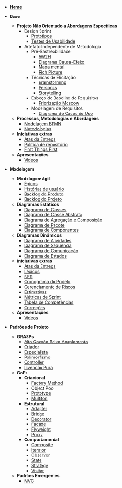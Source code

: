 - [**Home**](README.md)

- **Base**
  - **Projeto Não Orientado a Abordagens Específicas**
    - [Design Sprint](pages/fase_01/design_sprint.md)
      - [Protótipos](pages/fase_01/prototipoBaixaAltaFidelidade.md)
      - [Testes de Usabilidade](pages/fase_01/testes_usabilidade.md)
    - Artefato Independente de Metodologia
      - Pré-Rastreabilidade
        - [5W2H](pages/fase_01/5w2h.md)
        - [Diagrama Causa-Efeito](pages/fase_01/diagrama_causa_efeito.md)
        - [Mapa mental](pages/fase_01/mapa_mental.md)
        - [Rich Picture](pages/fase_01/richPicture.md)
      - Técnicas de Elicitação
        - [Brainstorming](pages/fase_01/brainstorming.md)
        - [Personas](pages/fase_01/personas.md)
        - [Storytelling](pages/fase_01/storytelling.md)
      - Esboço de Baseline de Requisitos
        - [Priorização Moscow](pages/fase_01/priorizacao_moscow.md)
      - Modelagem de Requisitos
        - [Diagrama de Casos de Uso](pages/fase_01/casos_de_uso.md)
  - **Processos, Metodologias e Abordagens**
    - [Modelagem BPMN](pages/fase_01/modelagem_bpmn.md)
    - [Metodologias](pages/fase_01/metodologias.md)
  - **Iniciativas extras**
    - [Atas da Entrega](_indiceReuniao.md)
    - [Política de repositório](pages/fase_01/iniciativasExtras/politica_repositorio.md)
    - [First Things First](pages/fase_01/iniciativasExtras/first_things_first.md)
  - **Apresentações**
    - [Vídeos](pages/fase_01/apresentacoes_base.md)

- **Modelagem**
  - **Modelagem ágil**
    - [Épicos](pages/fase_02/modelagem_agil/epicos.md)
    - [Histórias de usuário](pages/fase_02/modelagem_agil/historias_usuario.md)
    - [Backlog do Produto](pages/fase_02/modelagem_agil/backlog_produto.md)
    - [Backlog do Projeto](pages/fase_02/backlog_projeto.md)
  - **Diagramas Estáticos**
    - [Diagrama de Classes](pages/fase_02/diagrama_de_classes.md)
    - [Diagrama de Classe Abstrata](pages/fase_02/diagrama_de_classe_abstrata.md)
    - [Diagrama de Agregação e Composição](pages/fase_02/diagrama_de_agregacao_composicao.md)
    - [Diagrama de Pacote](pages/fase_02/diagrama_de_pacote.md)
    - [Diagrama de Componentes](pages/fase_02/diagrama_de_componentes.md)
  - **Diagramas Dinâmicos**
    - [Diagrama de Atividades](pages/fase_02/diagrama_de_atividade.md)
    - [Diagrama de Sequência](pages/fase_02/diagrama_de_sequencia.md)
    - [Diagrama de Comunicação](pages/fase_02/diagrama_comunicacao.md)
    - [Diagrama de Estados](pages/fase_02/diagrama_de_estados.md)
  - **Iniciativas extras**
    - [Atas da Entrega](_indiceReuniao2.md)
    - [Léxicos](pages/fase_02/iniciativasExtras/lexicos.md)
    - [NFR](pages/fase_01/nfr.md)
    - [Cronograma do Projeto](pages/fase_02/cronograma_do_projeto.md)
    - [Gerenciamento de Riscos](pages/fase_02/gerenciamento_de_riscos.md)
    - [Estimativas](pages/fase_02/iniciativasExtras/estimativas.md)
    - [Métricas de Sprint](pages/fase_02/iniciativasExtras/metricas_de_sprint.md)
    - [Tabela de Competências](pages/fase_02/iniciativasExtras/tabela_competencias.md)
    - [Correções](pages/fase_02/iniciativasExtras/correcoes.md)
  - **Apresentações**
    - [Vídeos](pages/fase_02/apresentacoes_modelagem.md)

- **Padrões de Projeto**
  - **GRASPs**
    - [Alta Coesão Baixo Acoplamento](pages/fase_03/grasp_altacoesao_baixoacoplamento.md)
    - [Criador](pages/fase_03/grasp_criador.md)
    - [Especialista](pages/fase_03/grasp_especialista.md)
    - [Polimorfismo](pages/fase_03/grasp_polimorfismo.md)
    - [Controller](pages/fase_03/GRASP-Controller.md)
    - [Invenção Pura](pages/fase_03/invencao_pura.md)
  - **GoFs**
    - **Criacional**
      - [Factory Method](pages/fase_03/gof_factory_method.md)
      - [Object Pool](pages/fase_03/GOF-Object-Pool.md)
      - [Prototype](pages/fase_03/gof_criacional_prototype.md)
      - [Multiton](pages/fase_03/GOF-multiton.md)
    - **Estrutural**
      - [Adapter](pages/fase_03/GOF-Adapter.md)
      - [Bridge](pages/fase_03/GOF_estrutural_bridge.md)
      - [Decorator](pages/fase_03/gof-decorator.md)
      - [Facade](pages/fase_03/GOF-facade.md)
      - [Flyweight](pages/fase_03/gof_flyweight.md)
      - [Proxy](pages/fase_03/gof_estrutural_proxy.md)
    - **Comportamental**
      - [Composite](pages/fase_03/composite.md)
      - [Iterator](pages/fase_03/GOF-iterator.md)
      - [Observer](pages/fase_03/gofObserver.md)
      - [State](pages/fase_03/gof_state.md)
      - [Strategy](pages/fase_03/gof_strategy.md)
      - [Visitor](pages/fase_03/gof_visitor.md)
  - **Padrões Emergentes**
    - [MVC](pages/fase_03/mvc.md)
